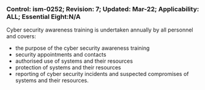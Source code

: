 ### Control: ism-0252; Revision: 7; Updated: Mar-22; Applicability: ALL; Essential Eight:N/A
<p>Cyber security awareness training is undertaken annually by all personnel and covers:</p>
                  <ul>
                     <li>the purpose of the cyber security awareness training</li>
                     <li>security appointments and contacts</li>
                     <li>authorised use of systems and their resources</li>
                     <li>protection of systems and their resources</li>
                     <li>reporting of cyber security incidents and suspected compromises of systems and their resources.</li>
                  </ul>